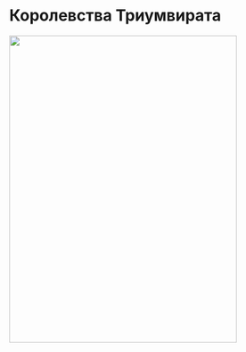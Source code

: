 # Королевства Триумвирата

<img style="height: 550px; width: 90%" src="https://i-madness.github.io/azurion/_media/locations/triumvirat.map.jpg"/>